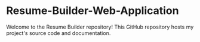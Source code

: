 # Resume-Builder-Web-Application
Welcome to the Resume Builder repository! This GitHub repository hosts my project's source code and documentation.
